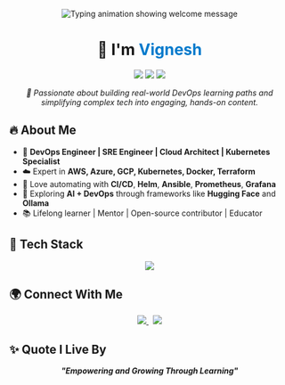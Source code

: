 <!-- Typing SVG Header -->
<p align="center">
  <img src="https://readme-typing-svg.herokuapp.com?font=Fira+Code&size=24&pause=1000&color=F97316&width=700&lines=Hi+I'm+Vignesh+;Empowering+Cloud%2C+DevOps+%26+Kubernetes+Learners!;Let's+Simplify+Tech+Together+🚀" alt="Typing animation showing welcome message" />
</p>

<!-- Name & Badges -->
<h1 align="center">👋 I'm <span style="color:#007ACC;">Vignesh</span></h1>

<p align="center">
  <img src="https://img.shields.io/badge/DevOps-AWS|Azure|K8s|Terraform-blue?style=for-the-badge&logo=amazonaws&logoColor=white" />
  <img src="https://img.shields.io/badge/Cloud%20Engineer-Infrastructure%20Architect-success?style=for-the-badge&logo=cloud&logoColor=white" />
  <img src="https://img.shields.io/badge/AI+DevOps-Enthusiast-orange?style=for-the-badge&logo=python&logoColor=white" />
</p>

<p align="center">
  <em>🚀 Passionate about building real-world DevOps learning paths and simplifying complex tech into engaging, hands-on content.</em>
</p>

## 🔥 About Me

- 💼 **DevOps Engineer | SRE Engineer | Cloud Architect | Kubernetes Specialist**  
- ☁️ Expert in **AWS, Azure, GCP, Kubernetes, Docker, Terraform**  
- 🔧 Love automating with **CI/CD**, **Helm**, **Ansible**, **Prometheus**, **Grafana**  
- 🤖 Exploring **AI + DevOps** through frameworks like **Hugging Face** and **Ollama**  
- 📚 Lifelong learner | Mentor | Open-source contributor | Educator  

## 🧰 Tech Stack

<p align="center">
  <img src="https://skillicons.dev/icons?i=aws,azure,gcp,kubernetes,docker,terraform,ansible,githubactions,linux,python,prometheus,grafana" />
</p>

## 🌍 Connect With Me

<p align="center">
  <a href="https://youtube.com/@cloudcampa" target="_blank">
    <img src="https://img.shields.io/badge/YouTube-CloudCampa-red?style=for-the-badge&logo=youtube&logoColor=white" />
  </a>
  &nbsp;
  <a href="https://www.instagram.com/_cloudcampa_" target="_blank">
    <img src="https://img.shields.io/badge/Instagram-@_cloudcampa_-purple?style=for-the-badge&logo=instagram&logoColor=white" />
  </a>
</p>

## ✨ Quote I Live By

<p align="center">
  <strong><em>"Empowering and Growing Through Learning"</em></strong>
</p>
